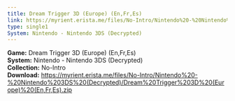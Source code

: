 ```yaml
---
title: Dream Trigger 3D (Europe) (En,Fr,Es)
link: https://myrient.erista.me/files/No-Intro/Nintendo%20-%20Nintendo%203DS%20(Decrypted)/Dream%20Trigger%203D%20(Europe)%20(En,Fr,Es).zip
type: single1
System: Nintendo - Nintendo 3DS (Decrypted)
---
```

<b>Game:</b> Dream Trigger 3D (Europe) (En,Fr,Es)<br>
<b>System:</b> Nintendo - Nintendo 3DS (Decrypted)<br>
<b>Collection:</b> No-Intro<br>
<b>Download:</b> https://myrient.erista.me/files/No-Intro/Nintendo%20-%20Nintendo%203DS%20(Decrypted)/Dream%20Trigger%203D%20(Europe)%20(En,Fr,Es).zip